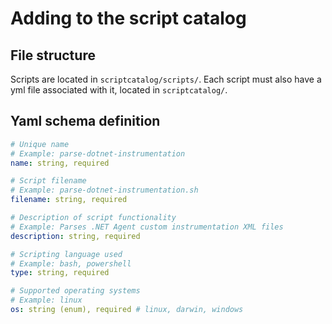 # Adding to the script catalog

## File structure

Scripts are located in `scriptcatalog/scripts/`. Each script must also have a yml file associated with it, located in `scriptcatalog/`.

## Yaml schema definition

```yml
# Unique name
# Example: parse-dotnet-instrumentation
name: string, required

# Script filename
# Example: parse-dotnet-instrumentation.sh
filename: string, required

# Description of script functionality
# Example: Parses .NET Agent custom instrumentation XML files
description: string, required

# Scripting language used
# Example: bash, powershell
type: string, required

# Supported operating systems
# Example: linux
os: string (enum), required # linux, darwin, windows
```
